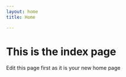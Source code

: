 ```yaml
---
layout: home
title: Home

---
```

# This is the index page

Edit this page first as it is your new home page

